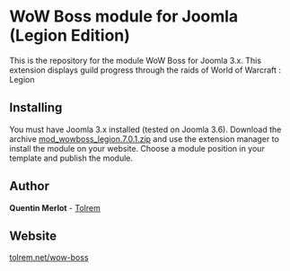 # WoW Boss module for Joomla (Legion Edition)

This is the repository for the module WoW Boss for Joomla 3.x. This extension displays guild progress through the raids of World of Warcraft : Legion

## Installing

You must have Joomla 3.x installed (tested on Joomla 3.6). 
Download the archive [mod_wowboss_legion.7.0.1.zip](https://www.tolrem.net/download/97/) and use the extension manager to install the module on your website. 
Choose a module position in your template and publish the module.


## Author

**Quentin Merlot** - [Tolrem](https://github.com/Tolrem)

## Website

[tolrem.net/wow-boss](http://www.tolrem.net/wow-boss)
